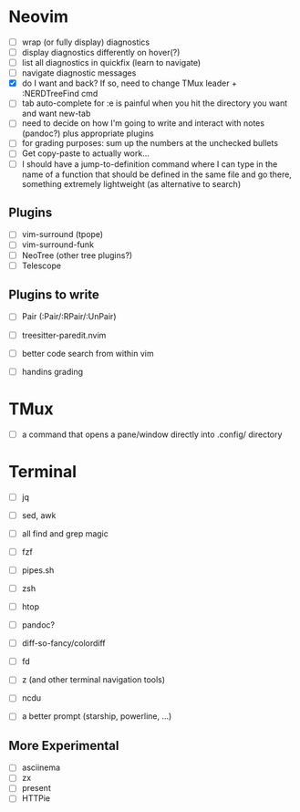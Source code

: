 Neovim
======
- [ ] wrap (or fully display) diagnostics
- [ ] display diagnostics differently on hover(?)
- [ ] list all diagnostics in quickfix (learn to navigate)
- [ ] navigate diagnostic messages
- [x] do I want <C-F> and <C-B> back? If so, need to change TMux leader + :NERDTreeFind cmd
- [ ] tab auto-complete for :e is painful when you hit the directory you want and want new-tab
- [ ] need to decide on how I'm going to write and interact with notes (pandoc?) plus appropriate plugins
- [ ] for grading purposes: sum up the numbers at the unchecked bullets
- [ ] Get copy-paste to actually work...
- [ ] I should have a jump-to-definition command where I can type in the name of a function that should be defined in the same file and go there, something extremely lightweight (as alternative to search)

Plugins
-------
- [ ] vim-surround (tpope)
- [ ] vim-surround-funk
- [ ] NeoTree (other tree plugins?)
- [ ] Telescope

Plugins to write
----------------
- [ ] Pair (:Pair/:RPair/:UnPair)
- [ ] treesitter-paredit.nvim
- [ ] better code search from within vim
- [ ] handins grading


TMux
====
- [ ] a command that opens a pane/window directly into .config/ directory

Terminal
========
- [ ] jq
- [ ] sed, awk
- [ ] all find and grep magic
- [ ] fzf
- [ ] pipes.sh
- [ ] zsh
- [ ] htop
- [ ] pandoc?
- [ ] diff-so-fancy/colordiff
- [ ] fd
- [ ] z (and other terminal navigation tools)
- [ ] ncdu
- [ ] a better prompt (starship, powerline, ...)


More Experimental
-----------------
- [ ] asciinema
- [ ] zx
- [ ] present
- [ ] HTTPie
